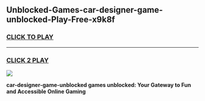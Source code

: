 
## Unblocked-Games-car-designer-game-unblocked-Play-Free-x9k8f
<h3>
<a href="https://premium76.site?title=car-designer-game-unblocked&ref=23A">CLICK TO PLAY</a></h3>
<hr>

<h3>
<a href="https://premium76.site?title=car-designer-game-unblocked&ref=23A">CLICK 2 PLAY</a>
  
</h3>

<a href="https://premium76.site?title=car-designer-game-unblocked&ref=23A"><img src="https://clearcache.store/games.png"></a>


**car-designer-game-unblocked games unblocked: Your Gateway to Fun and Accessible Online Gaming**
